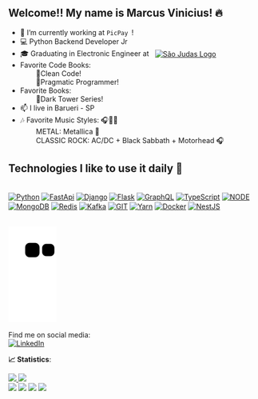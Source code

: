 ## Welcome!! My name is Marcus Vinicius! 🔥

- 🔭 I’m currently working at `PicPay `!
- 💻 Python Backend Developer Jr
- 🎓 Graduating in Electronic Engineer at &nbsp;&nbsp;<a href="https://landing.usjt.br/" target="_blank"><img align="center" alt="São Judas Logo" height="30" src="https://landing.usjt.br/assets/img/logo-usjt.svg" /></a>
- Favorite Code Books:<br/>&nbsp;&nbsp;&nbsp;&nbsp;&nbsp;&nbsp;&nbsp;&nbsp;📘Clean Code! <br/>&nbsp;&nbsp;&nbsp;&nbsp;&nbsp;&nbsp;&nbsp;&nbsp;📙Pragmatic Programmer!
- Favorite Books:<br/>&nbsp;&nbsp;&nbsp;&nbsp;&nbsp;&nbsp;&nbsp;&nbsp;📗Dark Tower Series! <br/>
- 📫 I live in Barueri - SP
- 🎶 Favorite Music Styles: 🎧🍷🗿
<br/>&nbsp;&nbsp;&nbsp;&nbsp;&nbsp;&nbsp;&nbsp;&nbsp;METAL:  Metallica 🤘
<br/>&nbsp;&nbsp;&nbsp;&nbsp;&nbsp;&nbsp;&nbsp;&nbsp;CLASSIC ROCK: AC/DC + Black Sabbath + Motorhead 🎧

<div>
<h2>Technologies I like to use it daily 🔧</h2> <br />
    <a href="https://www.python.org/" target="_blank"><img align="center" alt="Python" height="30" width="40" src="https://cdn.jsdelivr.net/gh/devicons/devicon/icons/python/python-original.svg" /></a>
    <a href="https://fastapi.tiangolo.com/" target="_blank"><img align="center" alt="FastApi" height="30" width="40" src="https://cdn.jsdelivr.net/gh/devicons/devicon/icons/fastapi/fastapi-original.svg" /></a>
    <a href="https://www.djangoproject.com/" target="_blank"><img align="center" alt="Django" height="30" width="40" src="https://img.shields.io/badge/Django-092E20?style=for-the-badge&logo=django&logoColor=white" /></a>
    <a href="https://flask.palletsprojects.com/" target="_blank"><img align="center" alt="Flask" height="30" width="40" src="https://img.shields.io/badge/Flask-000000?style=for-the-badge&logo=flask&logoColor=white" /></a>
  <a href="https://graphql.org/" target="_blank"><img align="center" alt="GraphQL" height="30" width="40" src="https://cdn.jsdelivr.net/gh/devicons/devicon/icons/graphql/graphql-plain.svg" /></a>
  <a href="https://www.typescriptlang.org/" target="_blank"><img align="center" alt="TypeScript" height="30" width="40" src="https://cdn.jsdelivr.net/gh/devicons/devicon/icons/typescript/typescript-original.svg" /></a>
  <a href="https://nodejs.org/pt-br/" target="_blank"><img align="center" alt="NODE" height="30" width="40" src="https://cdn.jsdelivr.net/gh/devicons/devicon/icons/nodejs/nodejs-original.svg" /></a>
  <a href="https://www.mongodb.com/" target="_blank"><img align="center" alt="MongoDB" height="30" width="40" src="https://cdn.jsdelivr.net/gh/devicons/devicon/icons/mongodb/mongodb-original.svg" /></a>
  <a href="https://redis.io/" target="_blank"><img align="center" alt="Redis" height="30" width="40" src="https://cdn.jsdelivr.net/gh/devicons/devicon/icons/redis/redis-original.svg" /></a>
  <a href="https://kafka.apache.org/" target="_blank"><img align="center" alt="Kafka" height="30" width="40" src="https://kafka.apache.org/logos/kafka_logo--simple.png" /></a>
  <a href="https://git-scm.com/" target="_blank"><img align="center" alt="GIT" height="30" width="40"
src="https://cdn.jsdelivr.net/gh/devicons/devicon/icons/git/git-original.svg" /></a>
  <a href="https://yarnpkg.com/" target="_blank"><img align="center" alt="Yarn" height="30" width="40" src="https://cdn.jsdelivr.net/gh/devicons/devicon/icons/yarn/yarn-original.svg" /></a>
  <a href="https://www.docker.com/" target="_blank"><img align="center" alt="Docker" height="30" width="40" src="https://cdn.jsdelivr.net/gh/devicons/devicon/icons/docker/docker-original.svg" /></a>
    <a href="https://nestjs.com/" target="_blank"><img align="center" alt="NestJS" height="30" width="40" src="https://cdn.jsdelivr.net/gh/devicons/devicon/icons/nestjs/nestjs-plain.svg" /></a>
</div>
  <br/>
<div>

<div>
  
![Snake animation](https://github.com/SMarkus27/SMarkus27/blob/output/github-contribution-grid-snake.svg)

Find me on social media: <br />
<a href="https://www.linkedin.com/in/marcus-vinicius-campos-pereira/" target="_blank"><img height="50px" width="50px" src="https://img.icons8.com/color/512/linkedin-circled--v1.png" alt="LinkedIn"></a>

<b> :chart_with_upwards_trend: Statistics</b>:

<a href="https://github.com/SMarkus27">
  <img height="140em" src="https://github-readme-stats.vercel.app/api?username=SMarkus27&show_icons=true&theme=dark&include_commits=true"/>
</a>

<a href="https://github.com/SMarkus27">
  <img height="140em" src="https://github-readme-stats.vercel.app/api/top-langs/?username=SMarkus27&layout=compact&langs_count=8&theme=dark"/>
</a>
<div style="display: inline_block">
  <img src="https://img.shields.io/badge/Python-3776AB?style=for-the-badge&logo=python&logoColor=white" />
  <img src="https://img.shields.io/badge/Django-092E20?style=for-the-badge&logo=django&logoColor=white" />
  <img src="https://img.shields.io/badge/Flask-000000?style=for-the-badge&logo=flask&logoColor=white" />
  <img src="https://img.shields.io/badge/FastApi-000000?style=for-the-badge&logo=fastapi&logoColor=white" />
  
</div>

